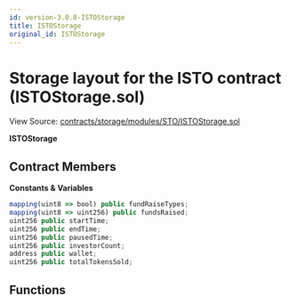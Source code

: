 ```yaml
---
id: version-3.0.0-ISTOStorage
title: ISTOStorage
original_id: ISTOStorage
---
```


# Storage layout for the ISTO contract \(ISTOStorage.sol\)

View Source: [contracts/storage/modules/STO/ISTOStorage.sol](https://github.com/PolymathNetwork/polymath-core/tree/096ba240a927c98e1f1a182d2efee7c4c4c1dfc5/contracts/storage/modules/STO/ISTOStorage.sol)

**ISTOStorage**

## Contract Members

**Constants & Variables**

```javascript
mapping(uint8 => bool) public fundRaiseTypes;
mapping(uint8 => uint256) public fundsRaised;
uint256 public startTime;
uint256 public endTime;
uint256 public pausedTime;
uint256 public investorCount;
address public wallet;
uint256 public totalTokensSold;
```

## Functions

